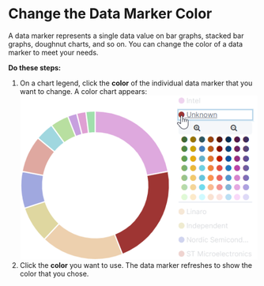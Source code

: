 # Change the Data Marker Color

A data marker represents a single data value on bar graphs, stacked bar graphs, doughnut charts, and so on. You can change the color of a data marker to meet your needs.

**Do these steps:**

1. On a chart legend, click the **color** of the individual data marker that you want to change. A color chart appears: ![](../../../.gitbook/assets/18088175.png)
2. Click the **color** you want to use. The data marker refreshes to show the color that you chose.

